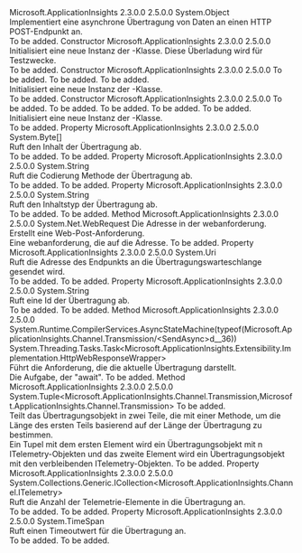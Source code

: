 <Type Name="Transmission" FullName="Microsoft.ApplicationInsights.Channel.Transmission">
  <TypeSignature Language="C#" Value="public class Transmission" />
  <TypeSignature Language="ILAsm" Value=".class public auto ansi beforefieldinit Transmission extends System.Object" />
  <TypeSignature Language="DocId" Value="T:Microsoft.ApplicationInsights.Channel.Transmission" />
  <TypeSignature Language="VB.NET" Value="Public Class Transmission" />
  <TypeSignature Language="F#" Value="type Transmission = class" />
  <AssemblyInfo>
    <AssemblyName>Microsoft.ApplicationInsights</AssemblyName>
    <AssemblyVersion>2.3.0.0</AssemblyVersion>
    <AssemblyVersion>2.5.0.0</AssemblyVersion>
  </AssemblyInfo>
  <Base>
    <BaseTypeName>System.Object</BaseTypeName>
  </Base>
  <Interfaces />
  <Docs>
    <summary>
            Implementiert eine asynchrone Übertragung von Daten an einen HTTP POST-Endpunkt an.
            </summary>
    <remarks>To be added.</remarks>
  </Docs>
  <Members>
    <Member MemberName=".ctor">
      <MemberSignature Language="C#" Value="protected internal Transmission ();" />
      <MemberSignature Language="ILAsm" Value=".method familyorassemblyhidebysig specialname rtspecialname instance void .ctor() cil managed" />
      <MemberSignature Language="DocId" Value="M:Microsoft.ApplicationInsights.Channel.Transmission.#ctor" />
      <MemberSignature Language="VB.NET" Value="Protected Friend Sub New ()" />
      <MemberType>Constructor</MemberType>
      <AssemblyInfo>
        <AssemblyName>Microsoft.ApplicationInsights</AssemblyName>
        <AssemblyVersion>2.3.0.0</AssemblyVersion>
        <AssemblyVersion>2.5.0.0</AssemblyVersion>
      </AssemblyInfo>
      <Parameters />
      <Docs>
        <summary>
            Initialisiert eine neue Instanz der <see cref="T:Microsoft.ApplicationInsights.Channel.Transmission" />-Klasse. Diese Überladung wird für Testzwecke. 
            </summary>
        <remarks>To be added.</remarks>
      </Docs>
    </Member>
    <Member MemberName=".ctor">
      <MemberSignature Language="C#" Value="public Transmission (Uri address, System.Collections.Generic.ICollection&lt;Microsoft.ApplicationInsights.Channel.ITelemetry&gt; telemetryItems, TimeSpan timeout = null);" />
      <MemberSignature Language="ILAsm" Value=".method public hidebysig specialname rtspecialname instance void .ctor(class System.Uri address, class System.Collections.Generic.ICollection`1&lt;class Microsoft.ApplicationInsights.Channel.ITelemetry&gt; telemetryItems, valuetype System.TimeSpan timeout) cil managed" />
      <MemberSignature Language="DocId" Value="M:Microsoft.ApplicationInsights.Channel.Transmission.#ctor(System.Uri,System.Collections.Generic.ICollection{Microsoft.ApplicationInsights.Channel.ITelemetry},System.TimeSpan)" />
      <MemberSignature Language="VB.NET" Value="Public Sub New (address As Uri, telemetryItems As ICollection(Of ITelemetry), Optional timeout As TimeSpan = null)" />
      <MemberSignature Language="F#" Value="new Microsoft.ApplicationInsights.Channel.Transmission : Uri * System.Collections.Generic.ICollection&lt;Microsoft.ApplicationInsights.Channel.ITelemetry&gt; * TimeSpan -&gt; Microsoft.ApplicationInsights.Channel.Transmission" Usage="new Microsoft.ApplicationInsights.Channel.Transmission (address, telemetryItems, timeout)" />
      <MemberType>Constructor</MemberType>
      <AssemblyInfo>
        <AssemblyName>Microsoft.ApplicationInsights</AssemblyName>
        <AssemblyVersion>2.3.0.0</AssemblyVersion>
        <AssemblyVersion>2.5.0.0</AssemblyVersion>
      </AssemblyInfo>
      <Parameters>
        <Parameter Name="address" Type="System.Uri" />
        <Parameter Name="telemetryItems" Type="System.Collections.Generic.ICollection&lt;Microsoft.ApplicationInsights.Channel.ITelemetry&gt;" />
        <Parameter Name="timeout" Type="System.TimeSpan" />
      </Parameters>
      <Docs>
        <param name="address">To be added.</param>
        <param name="telemetryItems">To be added.</param>
        <param name="timeout">To be added.</param>
        <summary>
            Initialisiert eine neue Instanz der <see cref="T:Microsoft.ApplicationInsights.Channel.Transmission" />-Klasse.
            </summary>
        <remarks>To be added.</remarks>
      </Docs>
    </Member>
    <Member MemberName=".ctor">
      <MemberSignature Language="C#" Value="public Transmission (Uri address, byte[] content, string contentType, string contentEncoding, TimeSpan timeout = null);" />
      <MemberSignature Language="ILAsm" Value=".method public hidebysig specialname rtspecialname instance void .ctor(class System.Uri address, unsigned int8[] content, string contentType, string contentEncoding, valuetype System.TimeSpan timeout) cil managed" />
      <MemberSignature Language="DocId" Value="M:Microsoft.ApplicationInsights.Channel.Transmission.#ctor(System.Uri,System.Byte[],System.String,System.String,System.TimeSpan)" />
      <MemberSignature Language="VB.NET" Value="Public Sub New (address As Uri, content As Byte(), contentType As String, contentEncoding As String, Optional timeout As TimeSpan = null)" />
      <MemberSignature Language="F#" Value="new Microsoft.ApplicationInsights.Channel.Transmission : Uri * byte[] * string * string * TimeSpan -&gt; Microsoft.ApplicationInsights.Channel.Transmission" Usage="new Microsoft.ApplicationInsights.Channel.Transmission (address, content, contentType, contentEncoding, timeout)" />
      <MemberType>Constructor</MemberType>
      <AssemblyInfo>
        <AssemblyName>Microsoft.ApplicationInsights</AssemblyName>
        <AssemblyVersion>2.3.0.0</AssemblyVersion>
        <AssemblyVersion>2.5.0.0</AssemblyVersion>
      </AssemblyInfo>
      <Parameters>
        <Parameter Name="address" Type="System.Uri" />
        <Parameter Name="content" Type="System.Byte[]" />
        <Parameter Name="contentType" Type="System.String" />
        <Parameter Name="contentEncoding" Type="System.String" />
        <Parameter Name="timeout" Type="System.TimeSpan" />
      </Parameters>
      <Docs>
        <param name="address">To be added.</param>
        <param name="content">To be added.</param>
        <param name="contentType">To be added.</param>
        <param name="contentEncoding">To be added.</param>
        <param name="timeout">To be added.</param>
        <summary>
            Initialisiert eine neue Instanz der <see cref="T:Microsoft.ApplicationInsights.Channel.Transmission" />-Klasse.
            </summary>
        <remarks>To be added.</remarks>
      </Docs>
    </Member>
    <Member MemberName="Content">
      <MemberSignature Language="C#" Value="public byte[] Content { get; }" />
      <MemberSignature Language="ILAsm" Value=".property instance unsigned int8[] Content" />
      <MemberSignature Language="DocId" Value="P:Microsoft.ApplicationInsights.Channel.Transmission.Content" />
      <MemberSignature Language="VB.NET" Value="Public ReadOnly Property Content As Byte()" />
      <MemberSignature Language="F#" Value="member this.Content : byte[]" Usage="Microsoft.ApplicationInsights.Channel.Transmission.Content" />
      <MemberType>Property</MemberType>
      <AssemblyInfo>
        <AssemblyName>Microsoft.ApplicationInsights</AssemblyName>
        <AssemblyVersion>2.3.0.0</AssemblyVersion>
        <AssemblyVersion>2.5.0.0</AssemblyVersion>
      </AssemblyInfo>
      <ReturnValue>
        <ReturnType>System.Byte[]</ReturnType>
      </ReturnValue>
      <Docs>
        <summary>
            Ruft den Inhalt der Übertragung ab.
            </summary>
        <value>To be added.</value>
        <remarks>To be added.</remarks>
      </Docs>
    </Member>
    <Member MemberName="ContentEncoding">
      <MemberSignature Language="C#" Value="public string ContentEncoding { get; }" />
      <MemberSignature Language="ILAsm" Value=".property instance string ContentEncoding" />
      <MemberSignature Language="DocId" Value="P:Microsoft.ApplicationInsights.Channel.Transmission.ContentEncoding" />
      <MemberSignature Language="VB.NET" Value="Public ReadOnly Property ContentEncoding As String" />
      <MemberSignature Language="F#" Value="member this.ContentEncoding : string" Usage="Microsoft.ApplicationInsights.Channel.Transmission.ContentEncoding" />
      <MemberType>Property</MemberType>
      <AssemblyInfo>
        <AssemblyName>Microsoft.ApplicationInsights</AssemblyName>
        <AssemblyVersion>2.3.0.0</AssemblyVersion>
        <AssemblyVersion>2.5.0.0</AssemblyVersion>
      </AssemblyInfo>
      <ReturnValue>
        <ReturnType>System.String</ReturnType>
      </ReturnValue>
      <Docs>
        <summary>
            Ruft die Codierung Methode der Übertragung ab.
            </summary>
        <value>To be added.</value>
        <remarks>To be added.</remarks>
      </Docs>
    </Member>
    <Member MemberName="ContentType">
      <MemberSignature Language="C#" Value="public string ContentType { get; }" />
      <MemberSignature Language="ILAsm" Value=".property instance string ContentType" />
      <MemberSignature Language="DocId" Value="P:Microsoft.ApplicationInsights.Channel.Transmission.ContentType" />
      <MemberSignature Language="VB.NET" Value="Public ReadOnly Property ContentType As String" />
      <MemberSignature Language="F#" Value="member this.ContentType : string" Usage="Microsoft.ApplicationInsights.Channel.Transmission.ContentType" />
      <MemberType>Property</MemberType>
      <AssemblyInfo>
        <AssemblyName>Microsoft.ApplicationInsights</AssemblyName>
        <AssemblyVersion>2.3.0.0</AssemblyVersion>
        <AssemblyVersion>2.5.0.0</AssemblyVersion>
      </AssemblyInfo>
      <ReturnValue>
        <ReturnType>System.String</ReturnType>
      </ReturnValue>
      <Docs>
        <summary>
            Ruft den Inhaltstyp der Übertragung ab.
            </summary>
        <value>To be added.</value>
        <remarks>To be added.</remarks>
      </Docs>
    </Member>
    <Member MemberName="CreateRequest">
      <MemberSignature Language="C#" Value="protected virtual System.Net.WebRequest CreateRequest (Uri address);" />
      <MemberSignature Language="ILAsm" Value=".method familyhidebysig newslot virtual instance class System.Net.WebRequest CreateRequest(class System.Uri address) cil managed" />
      <MemberSignature Language="DocId" Value="M:Microsoft.ApplicationInsights.Channel.Transmission.CreateRequest(System.Uri)" />
      <MemberSignature Language="VB.NET" Value="Protected Overridable Function CreateRequest (address As Uri) As WebRequest" />
      <MemberSignature Language="F#" Value="abstract member CreateRequest : Uri -&gt; System.Net.WebRequest&#xA;override this.CreateRequest : Uri -&gt; System.Net.WebRequest" Usage="transmission.CreateRequest address" />
      <MemberType>Method</MemberType>
      <AssemblyInfo>
        <AssemblyName>Microsoft.ApplicationInsights</AssemblyName>
        <AssemblyVersion>2.3.0.0</AssemblyVersion>
        <AssemblyVersion>2.5.0.0</AssemblyVersion>
      </AssemblyInfo>
      <ReturnValue>
        <ReturnType>System.Net.WebRequest</ReturnType>
      </ReturnValue>
      <Parameters>
        <Parameter Name="address" Type="System.Uri" />
      </Parameters>
      <Docs>
        <param name="address">Die Adresse in der webanforderung.</param>
        <summary>
            Erstellt eine Web-Post-Anforderung.  
            </summary>
        <returns>Eine webanforderung, die auf die <c>Adresse</c>.</returns>
        <remarks>To be added.</remarks>
      </Docs>
    </Member>
    <Member MemberName="EndpointAddress">
      <MemberSignature Language="C#" Value="public Uri EndpointAddress { get; }" />
      <MemberSignature Language="ILAsm" Value=".property instance class System.Uri EndpointAddress" />
      <MemberSignature Language="DocId" Value="P:Microsoft.ApplicationInsights.Channel.Transmission.EndpointAddress" />
      <MemberSignature Language="VB.NET" Value="Public ReadOnly Property EndpointAddress As Uri" />
      <MemberSignature Language="F#" Value="member this.EndpointAddress : Uri" Usage="Microsoft.ApplicationInsights.Channel.Transmission.EndpointAddress" />
      <MemberType>Property</MemberType>
      <AssemblyInfo>
        <AssemblyName>Microsoft.ApplicationInsights</AssemblyName>
        <AssemblyVersion>2.3.0.0</AssemblyVersion>
        <AssemblyVersion>2.5.0.0</AssemblyVersion>
      </AssemblyInfo>
      <ReturnValue>
        <ReturnType>System.Uri</ReturnType>
      </ReturnValue>
      <Docs>
        <summary>
            Ruft die Adresse des Endpunkts an die Übertragungswarteschlange gesendet wird.
            </summary>
        <value>To be added.</value>
        <remarks>To be added.</remarks>
      </Docs>
    </Member>
    <Member MemberName="Id">
      <MemberSignature Language="C#" Value="public string Id { get; }" />
      <MemberSignature Language="ILAsm" Value=".property instance string Id" />
      <MemberSignature Language="DocId" Value="P:Microsoft.ApplicationInsights.Channel.Transmission.Id" />
      <MemberSignature Language="VB.NET" Value="Public ReadOnly Property Id As String" />
      <MemberSignature Language="F#" Value="member this.Id : string" Usage="Microsoft.ApplicationInsights.Channel.Transmission.Id" />
      <MemberType>Property</MemberType>
      <AssemblyInfo>
        <AssemblyName>Microsoft.ApplicationInsights</AssemblyName>
        <AssemblyVersion>2.3.0.0</AssemblyVersion>
        <AssemblyVersion>2.5.0.0</AssemblyVersion>
      </AssemblyInfo>
      <ReturnValue>
        <ReturnType>System.String</ReturnType>
      </ReturnValue>
      <Docs>
        <summary>
            Ruft eine Id der Übertragung ab.
            </summary>
        <value>To be added.</value>
        <remarks>To be added.</remarks>
      </Docs>
    </Member>
    <Member MemberName="SendAsync">
      <MemberSignature Language="C#" Value="public virtual System.Threading.Tasks.Task&lt;Microsoft.ApplicationInsights.Extensibility.Implementation.HttpWebResponseWrapper&gt; SendAsync ();" />
      <MemberSignature Language="ILAsm" Value=".method public hidebysig newslot virtual instance class System.Threading.Tasks.Task`1&lt;class Microsoft.ApplicationInsights.Extensibility.Implementation.HttpWebResponseWrapper&gt; SendAsync() cil managed" />
      <MemberSignature Language="DocId" Value="M:Microsoft.ApplicationInsights.Channel.Transmission.SendAsync" />
      <MemberSignature Language="VB.NET" Value="Public Overridable Function SendAsync () As Task(Of HttpWebResponseWrapper)" />
      <MemberSignature Language="F#" Value="abstract member SendAsync : unit -&gt; System.Threading.Tasks.Task&lt;Microsoft.ApplicationInsights.Extensibility.Implementation.HttpWebResponseWrapper&gt;&#xA;override this.SendAsync : unit -&gt; System.Threading.Tasks.Task&lt;Microsoft.ApplicationInsights.Extensibility.Implementation.HttpWebResponseWrapper&gt;" Usage="transmission.SendAsync " />
      <MemberType>Method</MemberType>
      <AssemblyInfo>
        <AssemblyName>Microsoft.ApplicationInsights</AssemblyName>
        <AssemblyVersion>2.3.0.0</AssemblyVersion>
        <AssemblyVersion>2.5.0.0</AssemblyVersion>
      </AssemblyInfo>
      <Attributes>
        <Attribute>
          <AttributeName>System.Runtime.CompilerServices.AsyncStateMachine(typeof(Microsoft.ApplicationInsights.Channel.Transmission/&lt;SendAsync&gt;d__36))</AttributeName>
        </Attribute>
      </Attributes>
      <ReturnValue>
        <ReturnType>System.Threading.Tasks.Task&lt;Microsoft.ApplicationInsights.Extensibility.Implementation.HttpWebResponseWrapper&gt;</ReturnType>
      </ReturnValue>
      <Parameters />
      <Docs>
        <summary>
            Führt die Anforderung, die die aktuelle Übertragung darstellt.
            </summary>
        <returns>Die Aufgabe, der "await".</returns>
        <remarks>To be added.</remarks>
      </Docs>
    </Member>
    <Member MemberName="Split">
      <MemberSignature Language="C#" Value="public virtual Tuple&lt;Microsoft.ApplicationInsights.Channel.Transmission,Microsoft.ApplicationInsights.Channel.Transmission&gt; Split (Func&lt;int,int&gt; calculateLength);" />
      <MemberSignature Language="ILAsm" Value=".method public hidebysig newslot virtual instance class System.Tuple`2&lt;class Microsoft.ApplicationInsights.Channel.Transmission, class Microsoft.ApplicationInsights.Channel.Transmission&gt; Split(class System.Func`2&lt;int32, int32&gt; calculateLength) cil managed" />
      <MemberSignature Language="DocId" Value="M:Microsoft.ApplicationInsights.Channel.Transmission.Split(System.Func{System.Int32,System.Int32})" />
      <MemberSignature Language="VB.NET" Value="Public Overridable Function Split (calculateLength As Func(Of Integer, Integer)) As Tuple(Of Transmission, Transmission)" />
      <MemberSignature Language="F#" Value="abstract member Split : Func&lt;int, int&gt; -&gt; Microsoft.ApplicationInsights.Channel.Transmission * Microsoft.ApplicationInsights.Channel.Transmission&#xA;override this.Split : Func&lt;int, int&gt; -&gt; Microsoft.ApplicationInsights.Channel.Transmission * Microsoft.ApplicationInsights.Channel.Transmission" Usage="transmission.Split calculateLength" />
      <MemberType>Method</MemberType>
      <AssemblyInfo>
        <AssemblyName>Microsoft.ApplicationInsights</AssemblyName>
        <AssemblyVersion>2.3.0.0</AssemblyVersion>
        <AssemblyVersion>2.5.0.0</AssemblyVersion>
      </AssemblyInfo>
      <ReturnValue>
        <ReturnType>System.Tuple&lt;Microsoft.ApplicationInsights.Channel.Transmission,Microsoft.ApplicationInsights.Channel.Transmission&gt;</ReturnType>
      </ReturnValue>
      <Parameters>
        <Parameter Name="calculateLength" Type="System.Func&lt;System.Int32,System.Int32&gt;" />
      </Parameters>
      <Docs>
        <param name="calculateLength">To be added.</param>
        <summary>
            Teilt das Übertragungsobjekt in zwei Teile, die mit einer Methode, um die Länge des ersten Teils basierend auf der Länge der Übertragung zu bestimmen.
            </summary>
        <returns>
            Ein Tupel mit dem ersten Element wird ein Übertragungsobjekt mit n ITelemetry-Objekten und das zweite Element wird ein Übertragungsobjekt mit den verbleibenden ITelemetry-Objekten.
            </returns>
        <remarks>To be added.</remarks>
      </Docs>
    </Member>
    <Member MemberName="TelemetryItems">
      <MemberSignature Language="C#" Value="public System.Collections.Generic.ICollection&lt;Microsoft.ApplicationInsights.Channel.ITelemetry&gt; TelemetryItems { get; }" />
      <MemberSignature Language="ILAsm" Value=".property instance class System.Collections.Generic.ICollection`1&lt;class Microsoft.ApplicationInsights.Channel.ITelemetry&gt; TelemetryItems" />
      <MemberSignature Language="DocId" Value="P:Microsoft.ApplicationInsights.Channel.Transmission.TelemetryItems" />
      <MemberSignature Language="VB.NET" Value="Public ReadOnly Property TelemetryItems As ICollection(Of ITelemetry)" />
      <MemberSignature Language="F#" Value="member this.TelemetryItems : System.Collections.Generic.ICollection&lt;Microsoft.ApplicationInsights.Channel.ITelemetry&gt;" Usage="Microsoft.ApplicationInsights.Channel.Transmission.TelemetryItems" />
      <MemberType>Property</MemberType>
      <AssemblyInfo>
        <AssemblyName>Microsoft.ApplicationInsights</AssemblyName>
        <AssemblyVersion>2.3.0.0</AssemblyVersion>
        <AssemblyVersion>2.5.0.0</AssemblyVersion>
      </AssemblyInfo>
      <ReturnValue>
        <ReturnType>System.Collections.Generic.ICollection&lt;Microsoft.ApplicationInsights.Channel.ITelemetry&gt;</ReturnType>
      </ReturnValue>
      <Docs>
        <summary>
            Ruft die Anzahl der Telemetrie-Elemente in die Übertragung an.
            </summary>
        <value>To be added.</value>
        <remarks>To be added.</remarks>
      </Docs>
    </Member>
    <Member MemberName="Timeout">
      <MemberSignature Language="C#" Value="public TimeSpan Timeout { get; }" />
      <MemberSignature Language="ILAsm" Value=".property instance valuetype System.TimeSpan Timeout" />
      <MemberSignature Language="DocId" Value="P:Microsoft.ApplicationInsights.Channel.Transmission.Timeout" />
      <MemberSignature Language="VB.NET" Value="Public ReadOnly Property Timeout As TimeSpan" />
      <MemberSignature Language="F#" Value="member this.Timeout : TimeSpan" Usage="Microsoft.ApplicationInsights.Channel.Transmission.Timeout" />
      <MemberType>Property</MemberType>
      <AssemblyInfo>
        <AssemblyName>Microsoft.ApplicationInsights</AssemblyName>
        <AssemblyVersion>2.3.0.0</AssemblyVersion>
        <AssemblyVersion>2.5.0.0</AssemblyVersion>
      </AssemblyInfo>
      <ReturnValue>
        <ReturnType>System.TimeSpan</ReturnType>
      </ReturnValue>
      <Docs>
        <summary>
            Ruft einen Timeoutwert für die Übertragung an.
            </summary>
        <value>To be added.</value>
        <remarks>To be added.</remarks>
      </Docs>
    </Member>
  </Members>
</Type>